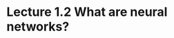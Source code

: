 # Lecture 1.2 What are neural networks?

<!--stackedit_data:
eyJoaXN0b3J5IjpbMTkyNTA3NjYwNywtMjA4ODc0NjYxMiwtMT
c0MzQ2NDQ2OV19
-->